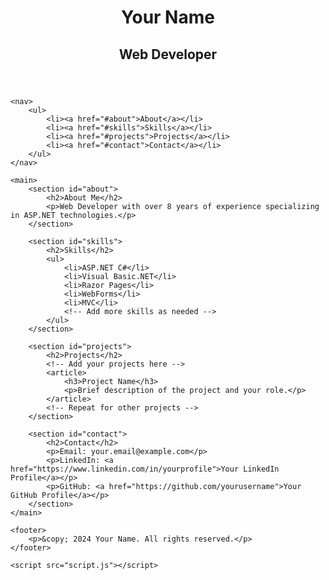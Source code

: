 <!DOCTYPE html>
<html lang="en">
<head>
    <meta charset="UTF-8">
    <meta name="viewport" content="width=device-width, initial-scale=1.0">
    <title>Your Name - Web Developer Portfolio</title>
    <link rel="stylesheet" href="css/customstyles.css">
</head>
<body>
    <header>
        <h1>Your Name</h1>
        <h2>Web Developer</h2>
    </header>

    <nav>
        <ul>
            <li><a href="#about">About</a></li>
            <li><a href="#skills">Skills</a></li>
            <li><a href="#projects">Projects</a></li>
            <li><a href="#contact">Contact</a></li>
        </ul>
    </nav>

    <main>
        <section id="about">
            <h2>About Me</h2>
            <p>Web Developer with over 8 years of experience specializing in ASP.NET technologies.</p>
        </section>

        <section id="skills">
            <h2>Skills</h2>
            <ul>
                <li>ASP.NET C#</li>
                <li>Visual Basic.NET</li>
                <li>Razor Pages</li>
                <li>WebForms</li>
                <li>MVC</li>
                <!-- Add more skills as needed -->
            </ul>
        </section>

        <section id="projects">
            <h2>Projects</h2>
            <!-- Add your projects here -->
            <article>
                <h3>Project Name</h3>
                <p>Brief description of the project and your role.</p>
            </article>
            <!-- Repeat for other projects -->
        </section>

        <section id="contact">
            <h2>Contact</h2>
            <p>Email: your.email@example.com</p>
            <p>LinkedIn: <a href="https://www.linkedin.com/in/yourprofile">Your LinkedIn Profile</a></p>
            <p>GitHub: <a href="https://github.com/yourusername">Your GitHub Profile</a></p>
        </section>
    </main>

    <footer>
        <p>&copy; 2024 Your Name. All rights reserved.</p>
    </footer>

    <script src="script.js"></script>
</body>
</html>
